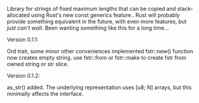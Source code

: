 Library for strings of fixed maximum lengths that can be copied and
stack-allocated using Rust's new const generics feature..  Rust will
probably provide something equivalent in the future, with even more features,
but *just can't wait.*  Been wanting something like this for a long time...

Version 0.1.1:

Ord trait, some minor other conveniences implemented
fstr::new() function now creates empty string. use fstr::from or fstr::make
to create fstr from owned string or str slice.

Version 0.1.2:

as_str() added.  The underlying representation uses [u8; N] arrays, but this
minimally affects the interface.

